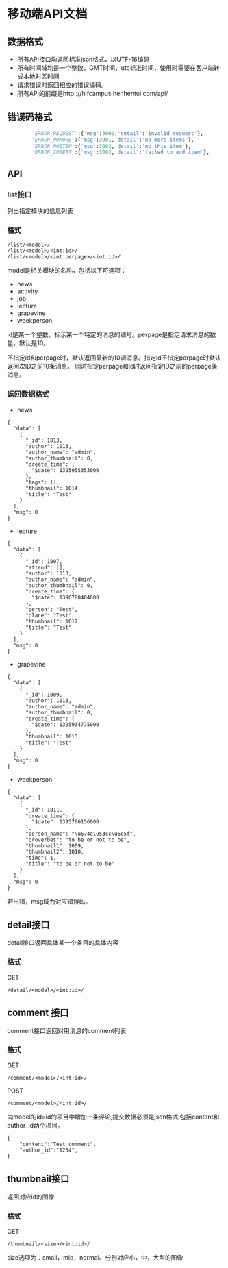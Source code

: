 # 移动端API文档

## 数据格式

- 所有API接口均返回标准json格式，以UTF-16编码
- 所有时间域均是一个整数，GMT时间，utc标准时间，使用时需要在客户端转成本地时区时间
- 请求错误时返回相应的错误编码。
- 所有API的前缀是http:://hifcampus.henhentui.com/api/

## 错误码格式

```python
        'ERROR_REQUEST':{'msg':3000,'detail':'invalid request'},
        'ERROR_NOMORE':{'msg':3001,'detail':'no more items'},
        'ERROR_NOITEM':{'msg':3002,'detail':'no this item'},
        'ERROR_INSERT':{'msg':3003,'detail':'failed to add item'},
```

## API

### list接口

列出指定模块的信息列表

### 格式

```
/list/<model>/
/list/<model>/<int:id>/
/list/<model>/<int:perpage>/<int:id>/
```
model是相关模块的名称，包括以下可选项：

- news
- activity
- job
- lecture
- grapevine
- weekperson

id是某一个整数，标示某一个特定的消息的编号。perpage是指定请求消息的数量，默认是10。

不指定id和perpage时，默认返回最新的10调消息。指定id不指定perpage时默认返回次ID之前10条消息。
同时指定perpage和id时返回指定ID之前的perpage条消息。

### 返回数据格式

- news

```
{
  "data": [
    {
      "_id": 1013,
      "author": 1013,
      "author_name": "admin",
      "author_thumbnail": 0,
      "create_time": {
        "$date": 1395955353000
      },
      "tags": [],
      "thumbnail": 1014,
      "title": "Test"
    }
  ],
  "msg": 0
}
```
- lecture
```
{
  "data": [
    {
      "_id": 1007,
      "attend": [],
      "author": 1013,
      "author_name": "admin",
      "author_thumbnail": 0,
      "create_time": {
        "$date": 1396780404000
      },
      "person": "Test",
      "place": "Test",
      "thumbnail": 1017,
      "title": "Test"
    }
  ],
  "msg": 0
}
```
- grapevine
```
{
  "data": [
    {
      "_id": 1009,
      "author": 1013,
      "author_name": "admin",
      "author_thumbnail": 0,
      "create_time": {
        "$date": 1395934775000
      },
      "thumbnail": 1013,
      "title": "Test"
    }
  ],
  "msg": 0
}
```

- weekperson

```
{
  "data": [
    {
      "_id": 1011,
      "create_time": {
        "$date": 1395766156000
      },
      "person_name": "\u674e\u53cc\u6c5f",
      "proverbes": "to be or not to be",
      "thumbnail1": 1009,
      "thumbnail2": 1010,
      "time": 1,
      "title": "to be or not to be"
    }
  ],
  "msg": 0
}
```
若出错，msg域为对应错误码。

## detail接口

detail接口返回具体某一个条目的具体内容

### 格式

GET
```
/detail/<model>/<int:id>/
```
## comment 接口

comment接口返回对用消息的comment列表

### 格式

GET
```
/comment/<model>/<int:id>/
```

POST
```
/comment/<model>/<int:id>/
```
向model的id=id的项目中增加一条评论,提交数据必须是json格式,包括content和author_id两个项目。

```
{
    "content":"Test comment",
    "author_id":"1234",
}
```



## thumbnail接口
返回对应id的图像

### 格式

GET
```
/thumbnail/<size>/<int:id>/
```
size选项为：small，mid，normal。分别对应小，中，大型的图像
